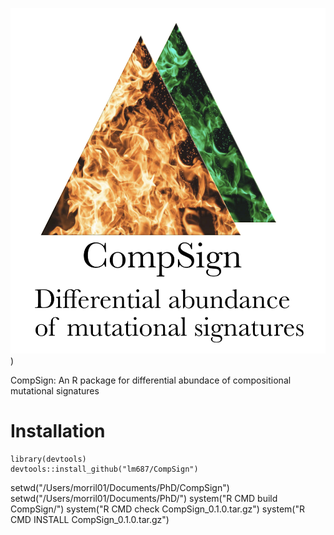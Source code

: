 ![logo simplex](compsign.png ""))

CompSign: An R package for differential abundace of compositional mutational signatures

# Installation

    library(devtools)
    devtools::install_github("lm687/CompSign")



setwd("/Users/morril01/Documents/PhD/CompSign")
setwd("/Users/morril01/Documents/PhD/")
system("R CMD build CompSign/")
system("R CMD check CompSign_0.1.0.tar.gz")
system("R CMD INSTALL CompSign_0.1.0.tar.gz")
